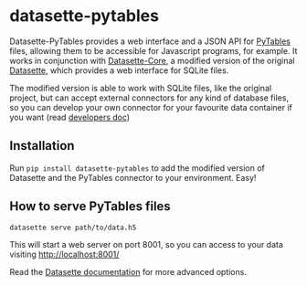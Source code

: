 # datasette-pytables

Datasette-PyTables provides a web interface and a JSON API for [PyTables](https://github.com/PyTables/PyTables) files, allowing them to be accessible for Javascript programs, for example. It works in conjunction with [Datasette-Core](https://github.com/PyTables/datasette-core), a modified version of the original [Datasette](https://github.com/simonw/datasette), which provides a web interface for SQLite files.

The modified version is able to work with SQLite files, like the original project, but can accept external connectors for any kind of database files, so you can develop your own connector for your favourite data container if you want (read [developers doc](https://github.com/PyTables/datasette-pytables/blob/master/DEVELOPERS.md))

## Installation

Run `pip install datasette-pytables` to add the modified version of Datasette and the PyTables connector to your environment. Easy!

## How to serve PyTables files

    datasette serve path/to/data.h5

This will start a web server on port 8001, so you can access to your data visiting [http://localhost:8001/](http://localhost:8001/)

Read the [Datasette documentation](http://datasette.readthedocs.io/en/latest/) for more advanced options.

